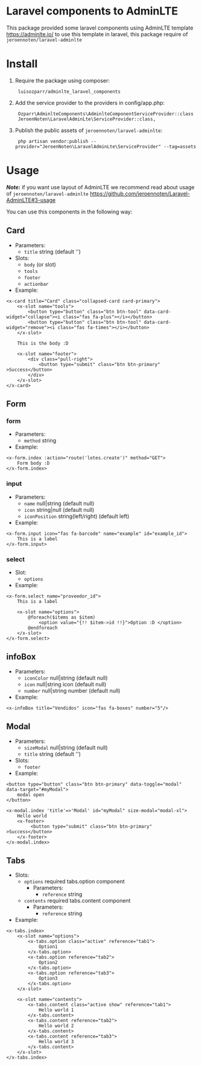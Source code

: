 # Laravel components to AdminLTE 

This package provided some laravel components using AdminLTE template https://adminlte.io/ to use this template in laravel, this package require of ```jeroennoten/laravel-adminlte```

# Install

1. Require the package using composer:

        luisozparr/adminlte_laravel_components 

2. Add the service provider to the providers in config/app.php:

        Ozparr\AdminlteComponents\AdminlteComponentServiceProvider::class
        JeroenNoten\LaravelAdminLte\ServiceProvider::class,
        
3. Publish the public assets of ```jeroennoten/laravel-adminlte```:

        php artisan vendor:publish --provider="JeroenNoten\LaravelAdminLte\ServiceProvider" --tag=assets

# Usage

**_Note:_** if you want use layout of AdminLTE we recommend read about usage of ```jeroennoten/laravel-adminlte``` https://github.com/jeroennoten/Laravel-AdminLTE#3-usage

You can use this components in the following way:

## Card
* Parameters:
  * `title` string (default '')
* Slots:
  * `body` (or slot)
  * `tools`
  * `footer`
  * `actionbar`
* Example:

```
<x-card title="Card" class="collapsed-card card-primary">
    <x-slot name="tools">
        <button type="button" class="btn btn-tool" data-card-widget="collapse"><i class="fas fa-plus"></i></button>
        <button type="button" class="btn btn-tool" data-card-widget="remove"><i class="fas fa-times"></i></button>
    </x-slot>
    
    This is the body :D
    
    <x-slot name="footer">
        <div class="pull-right">
            <button type="submit" class="btn btn-primary" >Success</button>
        </div>
    </x-slot>
</x-card>
```
    
## Form

### form

* Parameters:
  * `method` string
* Example:
```
<x-form.index :action="route('lotes.create')" method="GET">
    Form body :D
</x-form.index> 
```
    
### input

* Parameters:
  * `name` null|string (default null)
  * `icon` string|null (default null)
  * `iconPosition` string(left/right) (default left)
* Example:
```
<x-form.input icon="fas fa-barcode" name="example" id="example_id">
    This is a label
</x-form.input>
```
### select

* Slot:
  * `options`
* Example:
```
<x-form.select name="proveedor_id">
    This is a label
    
    <x-slot name="options">
        @foreach($items as $item)
            <option value="{!! $item->id !!}">Option :D </option>
        @endforeach
    </x-slot>
</x-form.select>
```

## infoBox

* Parameters:
  * `iconColor` null|string (default null)
  * `icon` null|string icon (default null)
  * `number` null|string number (default null)
* Example:
```
<x-infoBox title="Vendidos" icon="fas fa-boxes" number="5"/>
```

## Modal

* Parameters:
  * `sizeModal` null|string  (default null)
  * `title` string (default '')
* Slots:
  * `footer`
* Example:
```
<button type="button" class="btn btn-primary" data-toggle="modal" data-target="#myModal">
    modal open
</button>

<x-modal.index 'title'=>'Modal' id="myModal" size-modal="modal-xl">
    Hello world
    <x-footer>
         <button type="submit" class="btn btn-primary" >Success</button>
    </x-footer>
</x-modal.index>
```

## Tabs

* Slots:
  * `options` required tabs.option component
    * Parameters:
      * `reference` string
  * `contents` required tabs.content component
    * Parameters:
      * `reference` string 
* Example: 

```
<x-tabs.index>
    <x-slot name="options">
        <x-tabs.option class="active" reference="tab1">
            Option1
        </x-tabs.option>
        <x-tabs.option reference="tab2">
            Option2
        </x-tabs.option>
        <x-tabs.option reference="tab3">
            Option3
        </x-tabs.option>
    </x-slot>

    <x-slot name="contents">
        <x-tabs.content class="active show" reference="tab1">
            Hello world 1
        </x-tabs.content>
        <x-tabs.content reference="tab2">
            Hello world 2
        </x-tabs.content>
        <x-tabs.content reference="tab3">
            Hello world 3
        </x-tabs.content>
    </x-slot>
</x-tabs.index>
```